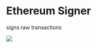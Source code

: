 # Ethereum Signer

signs raw transactions

![](https://user-images.githubusercontent.com/19412160/108141357-92c6c100-7091-11eb-9bdf-407812169035.png)
